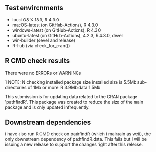 ## Test environments
* local OS X 13.3, R 4.3.0
* macOS-latest (on GitHub-Actions), R 4.3.0
* windows-latest (on GitHub-Actions), R 4.3.0
* ubuntu-latest (on GitHub-Actions), 4.2.3, R 4.3.0, devel
* win-builder (devel and release)
* R-hub (via check_for_cran())

## R CMD check results
There were no ERRORs or WARNINGs

1 NOTE:
N  checking installed package size
     installed size is  5.5Mb
     sub-directories of 1Mb or more:
       R      3.9Mb
       data   1.5Mb

  This submission is for updating data related to the CRAN package 'pathfindR'. 
  This package was created to reduce the size of the main package
  and is only updated infrequently.

## Downstream dependencies
I have also run R CMD check on pathfindR (which I maintain as well), the 
only downstream dependency of pathfindR.data. This fails but I will be issuing
a new release to support the changes right after this release.
